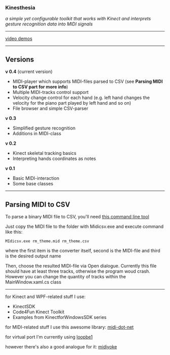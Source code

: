 ### **Kinesthesia** ###

*a simple yet configurable toolkit that works with Kinect and interprets gesture recognition data into MIDI signals*


----------

[video demos](http://www.youtube.com/user/apolotary)


----------

## Versions ##

**v 0.4** (current version)

- MIDI-player which supports MIDI-files parsed to CSV (see **Parsing MIDI to CSV part for more info**)
- Multiple MIDI-tracks control support
- Velocity change control for each hand (e.g. left hand changes the velocity
for the piano part played by left hand and so on)
- File browser and simple CSV-parser

**v 0.3**

- Simplified gesture recognition
- Additions in MIDI-class

**v 0.2**

- Kinect skeletal tracking basics
- Interpreting hands coordinates as notes

**v 0.1**

- Basic MIDI-interaction
- Some base classes


----------


## Parsing MIDI to CSV ##

To parse a binary MIDI file to CSV, you'll need [this command line tool](http://www.fourmilab.ch/webtools/midicsv/)

Just copy the MIDI file to the folder with Midicsv.exe and execute command like this:

`MIdicsv.exe rm_theme.mid rm_theme.csv`

where the first item is the converter itself, second is the MIDI-file and third is the desired output name

Then, choose the resulted MIDI-file via Open dialogue. Currently this file should have at least three tracks, otherwise the program woud crash. However you  can change the quantity of tracks within the MainWindow.xaml.cs class

----------


for Kinect and WPF-related stuff I use: 

- KinectSDK 
- Code4Fun Kinect Toolkit  
- Examples from KinectforWindowsSDK series

for MIDI-related stuff I use this awesome library: [midi-dot-net](http://code.google.com/p/midi-dot-net/) 

for virtual port I'm currently using [loopbe1](http://nerds.de/en/loopbe1.html)

however there's also a good analogue for it: [midiyoke](http://www.midiox.com/myoke.htm)

